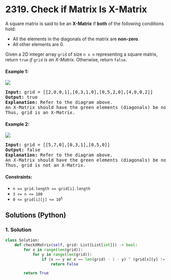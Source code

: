 # 2319. Check if Matrix Is X-Matrix
A square matrix is said to be an **X-Matrix** if **both** of the following conditions hold:
* All the elements in the diagonals of the matrix are **non-zero**.
* All other elements are 0.

Given a 2D integer array `grid` of size `n x n` representing a square matrix, return `true` *if* `grid` *is an X-Matrix*. Otherwise, return `false`.

#### Example 1:
![](https://assets.leetcode.com/uploads/2022/05/03/ex1.jpg)
<pre>
<strong>Input:</strong> grid = [[2,0,0,1],[0,3,1,0],[0,5,2,0],[4,0,0,2]]
<strong>Output:</strong> true
<strong>Explanation:</strong> Refer to the diagram above.
An X-Matrix should have the green elements (diagonals) be non-zero and the red elements be 0.
Thus, grid is an X-Matrix.
</pre>

#### Example 2:
![](https://assets.leetcode.com/uploads/2022/05/03/ex2.jpg)
<pre>
<strong>Input:</strong> grid = [[5,7,0],[0,3,1],[0,5,0]]
<strong>Output:</strong> false
<strong>Explanation:</strong> Refer to the diagram above.
An X-Matrix should have the green elements (diagonals) be non-zero and the red elements be 0.
Thus, grid is not an X-Matrix.
</pre>

#### Constraints:
* `n == grid.length == grid[i].length`
* `3 <= n <= 100`
* <code>0 <= grid[i][j] <= 10<sup>5</sup></code>

## Solutions (Python)

### 1. Solution
```Python
class Solution:
    def checkXMatrix(self, grid: List[List[int]]) -> bool:
        for x in range(len(grid)):
            for y in range(len(grid)):
                if (x == y or x == len(grid) - 1 - y) ^ (grid[x][y] != 0):
                    return False

        return True
```

